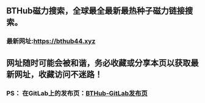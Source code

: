 ## **BTHub磁力搜索，全球最全最新最热种子磁力链接搜索。**
### 最新网址:<a href="https://bthub44.xyz" target="_blank">https://bthub44.xyz</a>
## 网址随时可能会被和谐，务必收藏或分享本页以获取最新网址，收藏访问不迷路！

### PS： 在GitLab上的发布页：[**BTHub-GitLab发布页**](https://gitlab.com/fwonggh/Bthub/-/blob/master/README.md)
     


